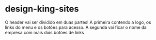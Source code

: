 # design-king-sites


O header vai ser dividido em duas partes!
A primeira contendo a logo, os links do menu e os botões para acesso. 
A segunda vai ficar o nome da empresa com mais dois botões de links

